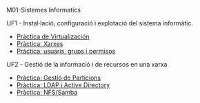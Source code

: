 M01-Sistemes Informatics

UF1 - Instal·lació, configuració i explotació del sistema informàtic.  

- [Pràctica de Virtualización](https://htmlpreview.github.io/?https://github.com/JorgeGilGuillen/Portfoli/blob/main/Moduls/M01-SistemesInformatics/UF1/Pr%C3%A0ctica%20Virtualitzaci%C3%B3/Pr%C3%A0cticaVirtualitzaci%C3%B3.html)
- [Pràctica: Xarxes](https://htmlpreview.github.io/?https://github.com/JorgeGilGuillen/Portfoli/blob/main/Moduls/M01-SistemesInformatics/UF1/Pr%C3%A0ctica%20xarxes/Practica_xarxes.html)
- [Pràctica: usuaris, grups i permisos](https://htmlpreview.github.io/?https://github.com/JorgeGilGuillen/Portfoli/blob/main/Moduls/M01-SistemesInformatics/UF1/Pr%C3%A0ctica_usuaris_grups_i_permisos/Pr%C3%A0cticausuarisgrupsipermisos..html)

UF2 - Gestió de la informació i de recursos en una xarxa

- [Pràctica: Gestió de Particions](https://github.com/JorgeGilGuillen/Portfoli/blob/main/M%C3%B2duls/M01-Sistemes_Inform%C3%A0tics/UF2/Pr%C3%A0ctica%20de%20gesti%C3%B3%20de%20particions/Pr%C3%A0ctica_de_gesti%C3%B3_de_particions.html)
- [Pràctica: LDAP i Active Directory](https://github.com/JorgeGilGuillen/Portfoli/blob/main/M%C3%B2duls/M01-Sistemes_Inform%C3%A0tics/UF2/Pr%C3%A0ctica%20LDAP%20i%20Active%20Directory/Pr%C3%A0ctica_LDAP_i_Active_Directory.html)
- [Pràctica: NFS/Samba](https://htmlpreview.github.io/?https://github.com/JorgeGilGuillen/Portfoli/blob/main/Moduls/M01-SistemesInformatics/UF1/Pr%C3%A0ctica_usuaris_grups_i_permisos/Pr%C3%A0cticausuarisgrupsipermisos..html)



